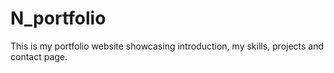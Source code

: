 # N_portfolio
This is my portfolio website showcasing introduction, my skills, projects and contact page.
